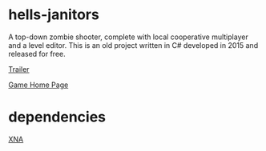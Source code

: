 # hells-janitors
A top-down zombie shooter, complete with local cooperative multiplayer and a level editor.
This is an old project written in C# developed in 2015 and released for free.

[Trailer](https://www.youtube.com/watch?v=FMK9Qu5vMWg)

[Game Home Page](https://gamejolt.com/games/hell-s-janitors/106604)


# dependencies
  [XNA](https://www.microsoft.com/en-us/download/details.aspx?id=20914)

